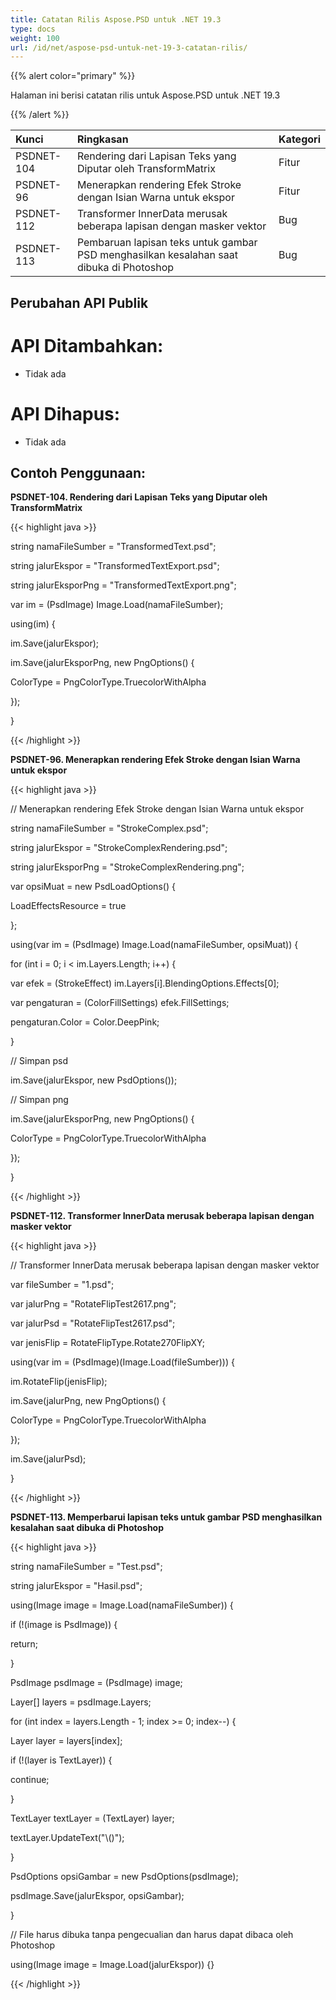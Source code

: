 ```yaml
---
title: Catatan Rilis Aspose.PSD untuk .NET 19.3
type: docs
weight: 100
url: /id/net/aspose-psd-untuk-net-19-3-catatan-rilis/
---
```


{{% alert color="primary" %}}

Halaman ini berisi catatan rilis untuk Aspose.PSD untuk .NET 19.3

{{% /alert %}}

|**Kunci**|**Ringkasan**|**Kategori**|
| :- | :- | :- |
|PSDNET-104|Rendering dari Lapisan Teks yang Diputar oleh TransformMatrix|Fitur|
|PSDNET-96|Menerapkan rendering Efek Stroke dengan Isian Warna untuk ekspor|Fitur|
|PSDNET-112|Transformer InnerData merusak beberapa lapisan dengan masker vektor|Bug|
|PSDNET-113|Pembaruan lapisan teks untuk gambar PSD menghasilkan kesalahan saat dibuka di Photoshop|Bug|

## **Perubahan API Publik**
# **API Ditambahkan:**
- Tidak ada
# **API Dihapus:**
- Tidak ada

## **Contoh Penggunaan:**
**PSDNET-104. Rendering dari Lapisan Teks yang Diputar oleh TransformMatrix**

{{< highlight java >}}

 string namaFileSumber = "TransformedText.psd";

string jalurEkspor = "TransformedTextExport.psd";

string jalurEksporPng = "TransformedTextExport.png";

var im = (PsdImage) Image.Load(namaFileSumber);

using(im) {

 im.Save(jalurEkspor);

 im.Save(jalurEksporPng, new PngOptions() {

  ColorType = PngColorType.TruecolorWithAlpha

 });

}      

{{< /highlight >}}

**PSDNET-96. Menerapkan rendering Efek Stroke dengan Isian Warna untuk ekspor**

{{< highlight java >}}

  // Menerapkan rendering Efek Stroke dengan Isian Warna untuk ekspor

 string namaFileSumber = "StrokeComplex.psd";

 string jalurEkspor = "StrokeComplexRendering.psd";

 string jalurEksporPng = "StrokeComplexRendering.png";

 var opsiMuat = new PsdLoadOptions() {

  LoadEffectsResource = true

 };

 using(var im = (PsdImage) Image.Load(namaFileSumber, opsiMuat)) {

  for (int i = 0; i < im.Layers.Length; i++) {

   var efek = (StrokeEffect) im.Layers[i].BlendingOptions.Effects[0];

   var pengaturan = (ColorFillSettings) efek.FillSettings;

   pengaturan.Color = Color.DeepPink;

  }

  // Simpan psd

  im.Save(jalurEkspor, new PsdOptions());

  // Simpan png

  im.Save(jalurEksporPng, new PngOptions() {

   ColorType = PngColorType.TruecolorWithAlpha

  });

 }         

{{< /highlight >}}

**PSDNET-112. Transformer InnerData merusak beberapa lapisan dengan masker vektor**

{{< highlight java >}}

 // Transformer InnerData merusak beberapa lapisan dengan masker vektor

var fileSumber = "1.psd";

var jalurPng = "RotateFlipTest2617.png";

var jalurPsd = "RotateFlipTest2617.psd";

var jenisFlip = RotateFlipType.Rotate270FlipXY;

using(var im = (PsdImage)(Image.Load(fileSumber))) {

 im.RotateFlip(jenisFlip);

 im.Save(jalurPng, new PngOptions() {

  ColorType = PngColorType.TruecolorWithAlpha

 });

 im.Save(jalurPsd);

}

{{< /highlight >}}

**PSDNET-113. Memperbarui lapisan teks untuk gambar PSD menghasilkan kesalahan saat dibuka di Photoshop**

{{< highlight java >}}

 string namaFileSumber = "Test.psd";

string jalurEkspor = "Hasil.psd";

using(Image image = Image.Load(namaFileSumber)) {

 if (!(image is PsdImage)) {

  return;

 }

 PsdImage psdImage = (PsdImage) image;

 Layer[] layers = psdImage.Layers;

 for (int index = layers.Length - 1; index >= 0; index--) {

  Layer layer = layers[index];

  if (!(layer is TextLayer)) {

   continue;

  }

  TextLayer textLayer = (TextLayer) layer;

  textLayer.UpdateText("\\()");

 }

 PsdOptions opsiGambar = new PsdOptions(psdImage);

 psdImage.Save(jalurEkspor, opsiGambar);

}

// File harus dibuka tanpa pengecualian dan harus dapat dibaca oleh Photoshop

using(Image image = Image.Load(jalurEkspor)) {}

{{< /highlight >}}
